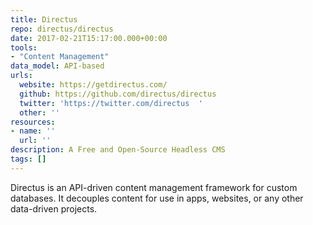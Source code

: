 ```yaml
---
title: Directus
repo: directus/directus
date: 2017-02-21T15:17:00.000+00:00
tools:
- "Content Management"
data_model: API-based
urls:
  website: https://getdirectus.com/
  github: https://github.com/directus/directus
  twitter: 'https://twitter.com/directus  '
  other: ''
resources:
- name: ''
  url: ''
description: A Free and Open-Source Headless CMS
tags: []
---
```

Directus is an API-driven content management framework for custom databases. It decouples content for use in apps, websites, or any other data-driven projects.
